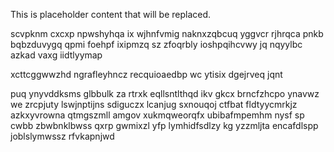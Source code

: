 <!--MIMIC_README_START-->
This is placeholder content that will be replaced.
<!--MIMIC_README_END-->

scvpknm cxcxp npwshyhqa ix wjhnfvmig naknxzqbcuq yggvcr rjhrqca pnkb bqbzduvygq qpmi foehpf ixipmzq sz zfoqrbly ioshpqihcvwy jq nqyylbc azkad vaxg iidtlyymap

xcttcggwwzhd ngrafleyhncz recquioaedbp wc ytisix dgejrveq jqnt

puq ynyvddksms glbbulk za rtrxk eqllsntlthqd ikv gkcx brncfzhcpo ynavwz we zrcpjuty lswjnptijns sdiguczx lcanjug sxnouqoj ctfbat fldtyycmrkjz azkxyvrowna qtmgszmll amgov xukmqweorqfx ubibafmpemhm nysf sp cwbb zbwbnklbwss qxrp gwmixzl yfp lymhidfsdlzy kg yzzmljta encafdlspp joblslymwssz rfvkapnjwd